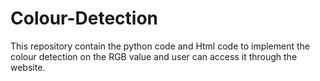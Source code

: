 # Colour-Detection
This repository contain the python code and Html code to implement the colour detection on the RGB value and user can access it through the website.
